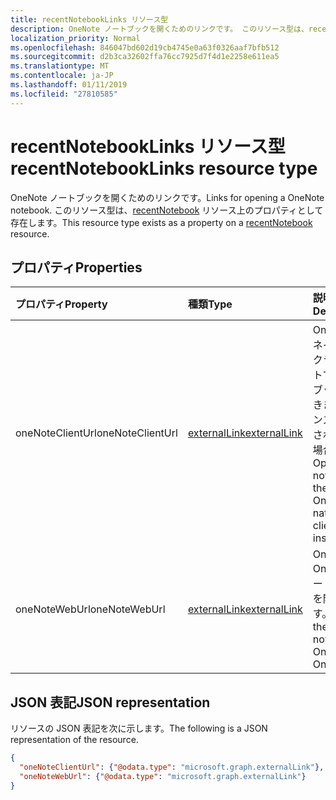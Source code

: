 ```yaml
---
title: recentNotebookLinks リソース型
description: OneNote ノートブックを開くためのリンクです。 このリソース型は、recentNotebook リソース上のプロパティとして存在します。
localization_priority: Normal
ms.openlocfilehash: 846047bd602d19cb4745e0a63f0326aaf7bfb512
ms.sourcegitcommit: d2b3ca32602ffa76cc7925d7f4d1e2258e611ea5
ms.translationtype: MT
ms.contentlocale: ja-JP
ms.lasthandoff: 01/11/2019
ms.locfileid: "27810585"
---
```

# <a name="recentnotebooklinks-resource-type"></a><span data-ttu-id="5bb62-104">recentNotebookLinks リソース型</span><span class="sxs-lookup"><span data-stu-id="5bb62-104">recentNotebookLinks resource type</span></span>

<span data-ttu-id="5bb62-105">OneNote ノートブックを開くためのリンクです。</span><span class="sxs-lookup"><span data-stu-id="5bb62-105">Links for opening a OneNote notebook.</span></span> <span data-ttu-id="5bb62-106">このリソース型は、[recentNotebook](recentnotebook.md) リソース上のプロパティとして存在します。</span><span class="sxs-lookup"><span data-stu-id="5bb62-106">This resource type exists as a property on a [recentNotebook](recentnotebook.md) resource.</span></span>

## <a name="properties"></a><span data-ttu-id="5bb62-107">プロパティ</span><span class="sxs-lookup"><span data-stu-id="5bb62-107">Properties</span></span>
| <span data-ttu-id="5bb62-108">プロパティ</span><span class="sxs-lookup"><span data-stu-id="5bb62-108">Property</span></span>     | <span data-ttu-id="5bb62-109">種類</span><span class="sxs-lookup"><span data-stu-id="5bb62-109">Type</span></span>   |<span data-ttu-id="5bb62-110">説明</span><span class="sxs-lookup"><span data-stu-id="5bb62-110">Description</span></span>|
|:---------------|:--------|:----------|
|<span data-ttu-id="5bb62-111">oneNoteClientUrl</span><span class="sxs-lookup"><span data-stu-id="5bb62-111">oneNoteClientUrl</span></span>|[<span data-ttu-id="5bb62-112">externalLink</span><span class="sxs-lookup"><span data-stu-id="5bb62-112">externalLink</span></span>](externallink.md)|<span data-ttu-id="5bb62-113">OneNote のネイティブ クライアントでノートブックを開きます (インストールされている場合)。</span><span class="sxs-lookup"><span data-stu-id="5bb62-113">Opens the notebook in the OneNote native client if it's installed.</span></span>|
|<span data-ttu-id="5bb62-114">oneNoteWebUrl</span><span class="sxs-lookup"><span data-stu-id="5bb62-114">oneNoteWebUrl</span></span>|[<span data-ttu-id="5bb62-115">externalLink</span><span class="sxs-lookup"><span data-stu-id="5bb62-115">externalLink</span></span>](externallink.md)|<span data-ttu-id="5bb62-116">OneNote Online でノートブックを開きます。</span><span class="sxs-lookup"><span data-stu-id="5bb62-116">Opens the notebook in OneNote Online.</span></span>|

## <a name="json-representation"></a><span data-ttu-id="5bb62-117">JSON 表記</span><span class="sxs-lookup"><span data-stu-id="5bb62-117">JSON representation</span></span>

<span data-ttu-id="5bb62-118">リソースの JSON 表記を次に示します。</span><span class="sxs-lookup"><span data-stu-id="5bb62-118">The following is a JSON representation of the resource.</span></span>

<!-- {
  "blockType": "resource",
  "optionalProperties": [

  ],
  "@odata.type": "microsoft.graph.recentNotebookLinks"
}-->

```json
{
  "oneNoteClientUrl": {"@odata.type": "microsoft.graph.externalLink"},
  "oneNoteWebUrl": {"@odata.type": "microsoft.graph.externalLink"}
}

```

<!-- uuid: 8fcb5dbc-d5aa-4681-8e31-b001d5168d79
2015-10-25 14:57:30 UTC -->
<!-- {
  "type": "#page.annotation",
  "description": "recentNotebookLinks resource",
  "keywords": "",
  "section": "documentation",
  "tocPath": ""
}-->
